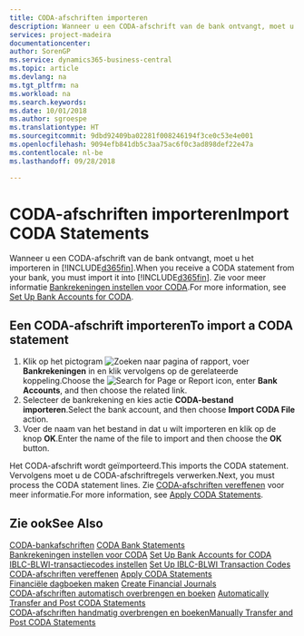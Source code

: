 ```yaml
---
title: CODA-afschriften importeren
description: Wanneer u een CODA-afschrift van de bank ontvangt, moet u het importeren in [!INCLUDE[d365fin](../../includes/d365fin_md.md)].
services: project-madeira
documentationcenter: 
author: SorenGP
ms.service: dynamics365-business-central
ms.topic: article
ms.devlang: na
ms.tgt_pltfrm: na
ms.workload: na
ms.search.keywords: 
ms.date: 10/01/2018
ms.author: sgroespe
ms.translationtype: HT
ms.sourcegitcommit: 9dbd92409ba02281f008246194f3ce0c53e4e001
ms.openlocfilehash: 9094efb841db5c3aa75ac6f0c3ad898def22e47a
ms.contentlocale: nl-be
ms.lasthandoff: 09/28/2018

---
```

# <a name="import-coda-statements"></a><span data-ttu-id="caecc-103">CODA-afschriften importeren</span><span class="sxs-lookup"><span data-stu-id="caecc-103">Import CODA Statements</span></span>
<span data-ttu-id="caecc-104">Wanneer u een CODA-afschrift van de bank ontvangt, moet u het importeren in [!INCLUDE[d365fin](../../includes/d365fin_md.md)].</span><span class="sxs-lookup"><span data-stu-id="caecc-104">When you receive a CODA statement from your bank, you must import it into [!INCLUDE[d365fin](../../includes/d365fin_md.md)].</span></span> <span data-ttu-id="caecc-105">Zie voor meer informatie [Bankrekeningen instellen voor CODA](how-to-set-up-bank-accounts-for-coda.md).</span><span class="sxs-lookup"><span data-stu-id="caecc-105">For more information, see [Set Up Bank Accounts for CODA](how-to-set-up-bank-accounts-for-coda.md).</span></span>  

## <a name="to-import-a-coda-statement"></a><span data-ttu-id="caecc-106">Een CODA-afschrift importeren</span><span class="sxs-lookup"><span data-stu-id="caecc-106">To import a CODA statement</span></span>  

1.  <span data-ttu-id="caecc-107">Klik op het pictogram ![Zoeken naar pagina of rapport](../../media/ui-search/search_small.png "pictogram Zoeken naar pagina of rapport"), voer **Bankrekeningen** in en klik vervolgens op de gerelateerde koppeling.</span><span class="sxs-lookup"><span data-stu-id="caecc-107">Choose the ![Search for Page or Report](../../media/ui-search/search_small.png "Search for Page or Report icon") icon, enter **Bank Accounts**, and then choose the related link.</span></span>  
2.  <span data-ttu-id="caecc-108">Selecteer de bankrekening en kies actie **CODA-bestand importeren**.</span><span class="sxs-lookup"><span data-stu-id="caecc-108">Select the bank account, and then choose **Import CODA File** action.</span></span>  
3.  <span data-ttu-id="caecc-109">Voer de naam van het bestand in dat u wilt importeren en klik op de knop **OK**.</span><span class="sxs-lookup"><span data-stu-id="caecc-109">Enter the name of the file to import and then choose the **OK** button.</span></span>  

<span data-ttu-id="caecc-110">Het CODA-afschrift wordt geïmporteerd.</span><span class="sxs-lookup"><span data-stu-id="caecc-110">This imports the CODA statement.</span></span> <span data-ttu-id="caecc-111">Vervolgens moet u de CODA-afschriftregels verwerken.</span><span class="sxs-lookup"><span data-stu-id="caecc-111">Next, you must process the CODA statement lines.</span></span> <span data-ttu-id="caecc-112">Zie [CODA-afschriften vereffenen](how-to-apply-coda-statements.md) voor meer informatie.</span><span class="sxs-lookup"><span data-stu-id="caecc-112">For more information, see [Apply CODA Statements](how-to-apply-coda-statements.md).</span></span>  

## <a name="see-also"></a><span data-ttu-id="caecc-113">Zie ook</span><span class="sxs-lookup"><span data-stu-id="caecc-113">See Also</span></span>  
 <span data-ttu-id="caecc-114">[CODA-bankafschriften](coda-bank-statements.md) </span><span class="sxs-lookup"><span data-stu-id="caecc-114">[CODA Bank Statements](coda-bank-statements.md) </span></span>  
 <span data-ttu-id="caecc-115">[Bankrekeningen instellen voor CODA](how-to-set-up-bank-accounts-for-coda.md) </span><span class="sxs-lookup"><span data-stu-id="caecc-115">[Set Up Bank Accounts for CODA](how-to-set-up-bank-accounts-for-coda.md) </span></span>  
 <span data-ttu-id="caecc-116">[IBLC-BLWI-transactiecodes instellen](how-to-set-up-iblc-blwi-transaction-codes.md) </span><span class="sxs-lookup"><span data-stu-id="caecc-116">[Set Up IBLC-BLWI Transaction Codes](how-to-set-up-iblc-blwi-transaction-codes.md) </span></span>  
 <span data-ttu-id="caecc-117">[CODA-afschriften vereffenen](how-to-apply-coda-statements.md) </span><span class="sxs-lookup"><span data-stu-id="caecc-117">[Apply CODA Statements](how-to-apply-coda-statements.md) </span></span>  
 <span data-ttu-id="caecc-118">[Financiële dagboeken maken](how-to-create-financial-journals.md) </span><span class="sxs-lookup"><span data-stu-id="caecc-118">[Create Financial Journals](how-to-create-financial-journals.md) </span></span>  
 <span data-ttu-id="caecc-119">[CODA-afschriften automatisch overbrengen en boeken](how-to-automatically-transfer-and-post-coda-statements.md) </span><span class="sxs-lookup"><span data-stu-id="caecc-119">[Automatically Transfer and Post CODA Statements](how-to-automatically-transfer-and-post-coda-statements.md) </span></span>  
 [<span data-ttu-id="caecc-120">CODA-afschriften handmatig overbrengen en boeken</span><span class="sxs-lookup"><span data-stu-id="caecc-120">Manually Transfer and Post CODA Statements</span></span>](how-to-manually-transfer-and-post-coda-statements.md)

